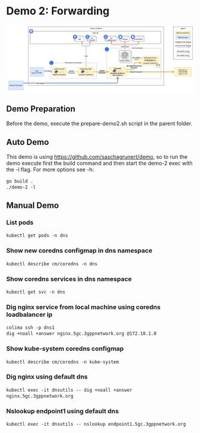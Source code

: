 # Demo 2: Forwarding

![single-cluster-dns-arch](single-cluster-dns-arch.png "Single Cluster DNS Architecture")

## Demo Preparation

Before the demo, execute the prepare-demo2.sh script in the parent folder.

## Auto Demo

This demo is using https://github.com/saschagrunert/demo, so to run the demo execute first the build command and then start the demo-2 exec with the -l flag. For more options see -h:

```
go build .
./demo-2 -l
```
## Manual Demo

### List pods

```
kubectl get pods -n dns
```

### Show new coredns configmap in dns namespace

```
kubectl describe cm/coredns -n dns
```

### Show coredns services in dns namespace

```
kubectl get svc -n dns
```

### Dig nginx service from local machine using coredns loadbalancer ip

```
colima ssh -p dns1
dig +noall +answer nginx.5gc.3gppnetwork.org @172.18.1.0
```

### Show kube-system coredns configmap

```
kubectl describe cm/coredns -n kube-system
```

### Dig nginx using default dns

```
kubectl exec -it dnsutils -- dig +noall +answer nginx.5gc.3gppnetwork.org
```

### Nslookup endpoint1 using default dns

```
kubectl exec -it dnsutils -- nslookup endpoint1.5gc.3gppnetwork.org
```
